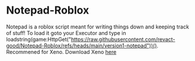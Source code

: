 # Notepad-Roblox
Notepad is a roblox script meant for writing things down and keeping track of stuff! To load it goto your Executor and type in loadstring(game:HttpGet("https://raw.githubusercontent.com/revact-good/Notepad-Roblox/refs/heads/main/version1-notepad"))().
Recommened for Xeno. Download Xeno [here](https://download1336.mediafire.com/6nc81a1jf2mgHOQijuziaUam6qptvIR4wS2aI5PmUSuamQtqUOj-GXxquuTC-13XsPcBMEcnESTrxZehqDpbgyjOnwzmX7wjEKv5k52KdnHZ-Kp7ZmfdlEAHV529pIaQhe_njtqWZHP3LJmqAGxcMmSYaxjXz_kjJnPbVkIVaz2n/k3ty57vu550d9jz/Xeno-v1.1.75.zip)
